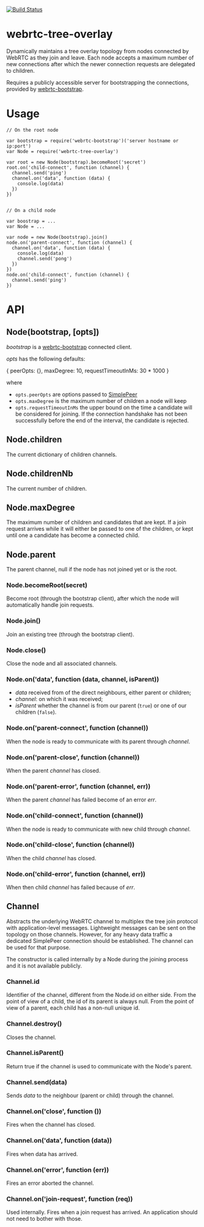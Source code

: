 [![Build Status](https://travis-ci.org/elavoie/webrtc-tree-overlay.svg?branch=master)](https://travis-ci.org/elavoie/webrtc-tree-overlay)

# webrtc-tree-overlay

Dynamically maintains a tree overlay topology from nodes connected by WebRTC as
they join and leave. Each node accepts a maximum number of new connections after 
which the newer connection requests are delegated to children.

Requires a publicly accessible server for bootstrapping the connections,
provided by [webrtc-bootstrap](https://github.com/elavoie/webrtc-bootstrap).

# Usage

    // On the root node

    var bootstrap = require('webrtc-bootstrap')('server hostname or ip:port')
    var Node = require('webrtc-tree-overlay')

    var root = new Node(bootstrap).becomeRoot('secret')
    root.on('child-connect', function (channel) {
      channel.send('ping')        
      channel.on('data', function (data) {
        console.log(data)
      })
    })


    // On a child node

    var boostrap = ...
    var Node = ...
 
    var node = new Node(bootstrap).join()
    node.on('parent-connect', function (channel) {
      channel.on('data', function (data) {
        console.log(data)
        channel.send('pong')      
      })
    })
    node.on('child-connect', function (channel) {
      channel.send('ping')        
    })


# API

## Node(bootstrap, [opts])

*bootstrap* is a
[webrtc-bootstrap](https://github.com/elavoie/webrtc-bootstrap) connected
client.

*opts* has the following defaults:

{
  peerOpts: {},
  maxDegree: 10,
  requestTimeoutInMs: 30 * 1000
}

where 
  - `opts.peerOpts` are options passed to [SimplePeer](https://github.com/feross/simple-peer)
  - `opts.maxDegree` is the maximum number of children a node will keep
  - `opts.requestTimeoutInMs` the upper bound on the time a candidate will be considered for joining. If the connection handshake has not been successfully before the end of the interval, the candidate is rejected.

## Node.children

The current dictionary of children channels.

## Node.childrenNb

The current number of children.

## Node.maxDegree

The maximum number of children and candidates that are kept. If a join request arrives while it will either be passed to one of the children, or kept until one a candidate has become a connected child.

## Node.parent

The parent channel, null if the node has not joined yet or is the root.

### Node.becomeRoot(secret)

Become root (through the bootstrap client), after which the node will automatically handle join requests.

### Node.join()

Join an existing tree (through the bootstrap client).

### Node.close()

Close the node and all associated channels.

### Node.on('data', function (data, channel, isParent))
- *data* received from of the direct neighbours, either parent or children;
- *channel*: on which it was received;
- *isParent* whether the channel is from our parent (`true`) or one of our children (`false`).

### Node.on('parent-connect', function (channel))

When the node is ready to communicate with its parent through *channel*.

### Node.on('parent-close', function (channel))

When the parent *channel* has closed. 

### Node.on('parent-error', function (channel, err))

When the parent *channel* has failed become of an error *err*.

### Node.on('child-connect', function (channel))

When the node is ready to communicate with new child through *channel*.

### Node.on('child-close', function (channel))

When the child *channel* has closed. 

### Node.on('child-error', function (channel, err))

When then child *channel* has failed because of *err*.


## Channel

Abstracts the underlying WebRTC channel to multiplex the tree join protocol with application-level messages. Lightweight messages can be sent on the topology on those channels. However, for any heavy data traffic a dedicated SimplePeer connection should be established. The channel can be used for that purpose.

The constructor is called internally by a Node during the joining process and it is not available publicly.

### Channel.id

Identifier of the channel, different from the Node.id on either side. From the point of view of a child, the id of its parent is always null. From the point of view of a parent, each child has a non-null unique id.

### Channel.destroy()

Closes the channel.

### Channel.isParent()

Return true if the channel is used to communicate with the Node's parent.

### Channel.send(data)

Sends *data* to the neighbour (parent or child) through the channel.


### Channel.on('close', function ())

Fires when the channel has closed.

### Channel.on('data', function (data))

Fires when data has arrived.

### Channel.on('error', function (err))

Fires an error aborted the channel.

### Channel.on('join-request', function (req))

Used internally. Fires when a join request has arrived. An application should not need to bother with those. 

